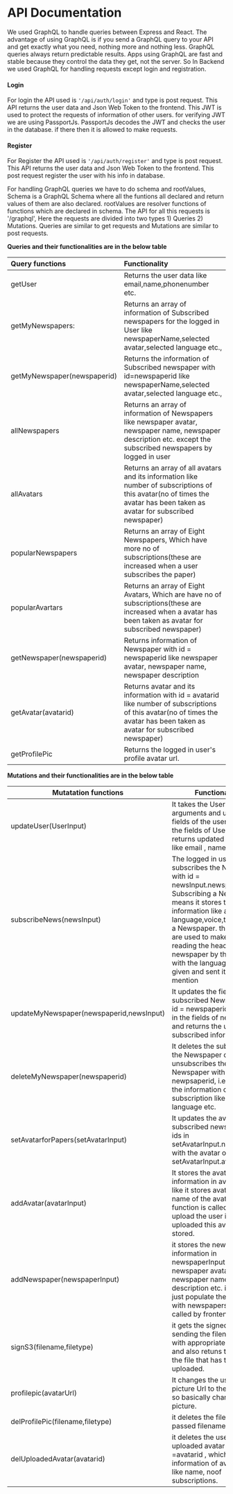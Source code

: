 # API Documentation

We used GraphQL to handle queries between Express and React. The advantage of using GraphQL is if you send a GraphQL query to your API and get exactly what you need, nothing more and nothing less. GraphQL queries always return predictable results. Apps using GraphQL are fast and stable because they control the data they get, not the server. So In Backend we used GraphQL for handling requests except login and registration.

#### Login

For login the API used is `'/api/auth/login'` and type is post request. This API returns the user data and Json Web Token to the frontend. This  JWT is used to protect the requests of information of other users. for verifying  JWT we are using PassportJs. PassportJs decodes the JWT and checks the user in the database. if there then it is allowed to make requests.

#### Register

For Register the API used is `'/api/auth/register'` and type is post request. This API returns the user data and Json Web Token to the frontend. This post request register the user with his info in database.

For handling GraphQL queries we have to do schema and rootValues, Schema is a GraphQL Schema where all the funtions all declared and return values of them are also declared. rootValues are resolver functions of functions which are declared in schema. The API for all this requests is '/graphql', Here the requests are divided into two types 1) Queries 2) Mutations. Queries are similar to get requests and Mutations are similar to post requests.

**Queries and their functionalities are in the below table**



| Query functions             | Functionality                                                |
| :-------------------------- | :----------------------------------------------------------- |
| getUser                     | Returns the user data like email,name,phonenumber etc.       |
| getMyNewspapers:            | Returns an array of information of Subscribed newspapers for the logged in User like newspaperName,selected avatar,selected language etc., |
| getMyNewspaper(newspaperid) | Returns the information of Subscribed newspaper with id=newspaperid like newspaperName,selected avatar,selected language etc., |
| allNewspapers               | Returns an array of information of Newspapers like newspaper avatar, newspaper name, newspaper description etc. except the subscribed newspapers by logged in user |
| allAvatars                  | Returns an array of all avatars and its information like number of subscriptions of this avatar(no of times the avatar has been taken as avatar for subscribed newspaper) |
| popularNewspapers           | Returns an array of Eight  Newspapers, Which have more no of subscriptions(these are increased when a user subscribes the paper) |
| popularAvartars             | Returns an array of Eight  Avatars, Which are have no of subscriptions(these are increased when a avatar has been taken as avatar for subscribed newspaper) |
| getNewspaper(newspaperid)   | Returns information of Newspaper with id = newspaperid like newspaper avatar, newspaper name, newspaper description |
| getAvatar(avatarid)         | Returns avatar and its information with id = avatarid like number of subscriptions of this avatar(no of times the avatar has been taken as avatar for subscribed newspaper) |
| getProfilePic               | Returns the logged in user's profile avatar url.             |




**Mutations and their functionalities are in the below table**


| Mutatation functions                     | Functionalities                                              |
| ---------------------------------------- | ------------------------------------------------------------ |
| updateUser(UserInput)                    | It takes the UserInput arguments and updates the fields of the user with data in the fields of UserInput. And it returns updated user data like email , name etc. |
| subscribeNews(newsInput)                 | The logged in user subscribes the Newspaper with id = newsInput.newspaperid. Subscribing a Newsaper means it stores the information like avatar, language,voice,time,tags for a Newspaper. these fields are used to make a video of reading the headlines of the newspaper by the avatar with the language and voice given and sent it at the time mention |
| updateMyNewspaper(newspaperid,newsInput) | It updates the fields of a subscribed Newspaper with id = newspaperid , with data in the fields of newsInput and returns the updated subscribed information. |
| deleteMyNewspaper(newspaperid)           | It deletes the subscription of the Newspaper or unsubscribes the Newspaper with id = newpsaperid, i.e it deletes the information of the subscription like avatar, language etc. |
| setAvatarforPapers(setAvatarInput)       | It updates the avatars of subscribed newspapers with ids in setAvatarInput.newspaperids with the avatar of id = setAvatarInput.avatarid. |
| addAvatar(avatarInput)                   | It stores the avatar with information in avatarInput like it stores avatar url, and name of the avatar, if this function is called when upload the user id who has uploaded this avatar is also stored. |
| addNewspaper(newspaperInput)             | it stores the newspaper with information in newspaperInput like newspaper avatar, newspaper name, description etc. it is used to just populate the database with newspapers it is not called by frontend |
| signS3(filename,filetype)                | it gets the signedUrl by sending the filename to s3 with appropriate params, and also retuns the url for the file that has to be uploaded. |
| profilepic(avatarUrl)                    | It changes the user's profile picture Url to the avatarUrl . so basically changes profile picture. |
| delProfilePic(filename,filetype)         | it deletes the file with the passed filename in s3           |
| delUploadedAvatar(avatarid)              | it deletes the user's uploaded avatar which id =avatarid , which deletes the information of avatar also , like name, noof subscriptions. |

